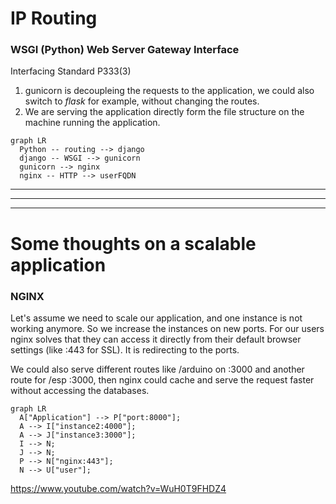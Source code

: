 # IP Routing

### WSGI (Python) Web Server Gateway Interface
Interfacing Standard P333(3)

1. gunicorn is decoupleing the requests to the application, we could also switch to _flask_ for example, without changing the routes.
2. We are serving the application directly form the file structure on the machine running the application.

```mermaid
graph LR
  Python -- routing --> django
  django -- WSGI --> gunicorn
  gunicorn --> nginx
  nginx -- HTTP --> userFQDN
```
---
---
---

# Some thoughts on a scalable application

### NGINX

Let's assume we need to scale our application, and one instance is not working anymore. So we increase the instances on new ports.
For our users nginx solves that they can access it directly from their default browser settings (like :443 for SSL).
It is redirecting to the ports.

We could also serve different routes like /arduino on :3000 and another route for /esp :3000, then nginx could cache and serve the request faster without accessing the databases.

```mermaid
graph LR
  A["Application"] --> P["port:8000"];
  A --> I["instance2:4000"];
  A --> J["instance3:3000"];
  I --> N;
  J --> N;
  P --> N["nginx:443"];
  N --> U["user"];
```

https://www.youtube.com/watch?v=WuH0T9FHDZ4
